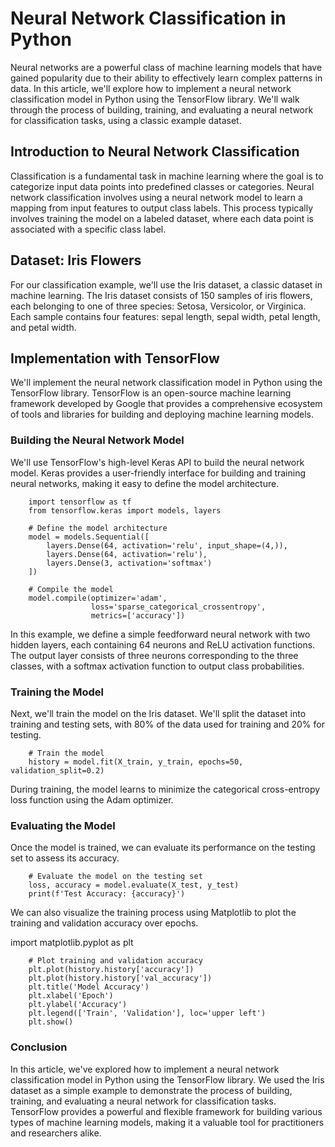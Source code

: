 # Neural Network Classification in Python

Neural networks are a powerful class of machine learning models that have gained popularity due to their ability to effectively learn complex patterns in data. In this article, we'll explore how to implement a neural network classification model in Python using the TensorFlow library. We'll walk through the process of building, training, and evaluating a neural network for classification tasks, using a classic example dataset.

## Introduction to Neural Network Classification

Classification is a fundamental task in machine learning where the goal is to categorize input data points into predefined classes or categories. Neural network classification involves using a neural network model to learn a mapping from input features to output class labels. This process typically involves training the model on a labeled dataset, where each data point is associated with a specific class label.

## Dataset: Iris Flowers

For our classification example, we'll use the Iris dataset, a classic dataset in machine learning. The Iris dataset consists of 150 samples of iris flowers, each belonging to one of three species: Setosa, Versicolor, or Virginica. Each sample contains four features: sepal length, sepal width, petal length, and petal width.

## Implementation with TensorFlow

We'll implement the neural network classification model in Python using the TensorFlow library. TensorFlow is an open-source machine learning framework developed by Google that provides a comprehensive ecosystem of tools and libraries for building and deploying machine learning models.

### Building the Neural Network Model

We'll use TensorFlow's high-level Keras API to build the neural network model. Keras provides a user-friendly interface for building and training neural networks, making it easy to define the model architecture.

        import tensorflow as tf
        from tensorflow.keras import models, layers
        
        # Define the model architecture
        model = models.Sequential([
            layers.Dense(64, activation='relu', input_shape=(4,)),
            layers.Dense(64, activation='relu'),
            layers.Dense(3, activation='softmax')
        ])
        
        # Compile the model
        model.compile(optimizer='adam',
                      loss='sparse_categorical_crossentropy',
                      metrics=['accuracy'])

In this example, we define a simple feedforward neural network with two hidden layers, each containing 64 neurons and ReLU activation functions. The output layer consists of three neurons corresponding to the three classes, with a softmax activation function to output class probabilities.

### Training the Model

Next, we'll train the model on the Iris dataset. We'll split the dataset into training and testing sets, with 80% of the data used for training and 20% for testing.

        # Train the model
        history = model.fit(X_train, y_train, epochs=50, validation_split=0.2)

During training, the model learns to minimize the categorical cross-entropy loss function using the Adam optimizer.

### Evaluating the Model

Once the model is trained, we can evaluate its performance on the testing set to assess its accuracy.

        # Evaluate the model on the testing set
        loss, accuracy = model.evaluate(X_test, y_test)
        print(f'Test Accuracy: {accuracy}')

We can also visualize the training process using Matplotlib to plot the training and validation accuracy over epochs.

import matplotlib.pyplot as plt

        # Plot training and validation accuracy
        plt.plot(history.history['accuracy'])
        plt.plot(history.history['val_accuracy'])
        plt.title('Model Accuracy')
        plt.xlabel('Epoch')
        plt.ylabel('Accuracy')
        plt.legend(['Train', 'Validation'], loc='upper left')
        plt.show()

### Conclusion
In this article, we've explored how to implement a neural network classification model in Python using the TensorFlow library. We used the Iris dataset as a simple example to demonstrate the process of building, training, and evaluating a neural network for classification tasks. TensorFlow provides a powerful and flexible framework for building various types of machine learning models, making it a valuable tool for practitioners and researchers alike.
